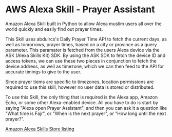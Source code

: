 # AWS Alexa Skill - Prayer Assistant
Amazon Alexa Skill built in Python to allow Alexa muslim users all over the world quickly and easily find out prayer times.

This Skill uses abdulrcs's Daily Prayer Time API to fetch the current days, as well as tomorrows, prayer times, based on a city or province as a query parameter. This paramater is fetched from the users Alexa device via the ASK (Alexa Skills Kit) SDK. By using the ASK SDK to fetch the device ID and access tokens, we can use these two pieces in conjunction to fetch the device address, as well as timezone, which we can then feed to the API for accurate timings to give to the user. 

Since prayer tiems are specific to timezones, location permissions are required to use this skill, however no user data is stored or distributed.

To use this Skill, the only thing that is required is the Alexa app, Amazon Echo, or some other Alexa-enabled device. All you have to do is start by saying "Alexa open Prayer Assistant", and then you can ask it a question like "What time is Fajr", or "When is the next prayer", or "How long until the next prayer?".

[Amazon Alexa Skills Store listing](https://www.amazon.com/dp/B0B4TY1CFS?ref&ref=cm_sw_em_r_as_dp_5zTgC8qnsdD6T)
